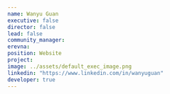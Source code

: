 ```yaml
---
name: Wanyu Guan
executive: false
director: false
lead: false
community_manager: 
erevna:    
position: Website
project:  
image: ../assets/default_exec_image.png
linkedin: "https://www.linkedin.com/in/wanyuguan"
developer: true
---
```

